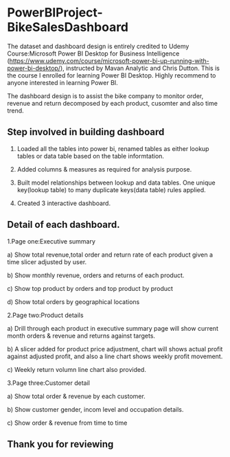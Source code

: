 # PowerBIProject-BikeSalesDashboard

The dataset and dashboard design is entirely credited to Udemy Course:Microsoft Power BI Desktop for Business Intelligence (https://www.udemy.com/course/microsoft-power-bi-up-running-with-power-bi-desktop/), instructed by Mavan Analytic and Chris Dutton. This is the course I enrolled for learning Power BI Desktop. Highly recommend to anyone interested in learning Power BI.

The dashboard design is to assist the bike company to monitor order, revenue and return decomposed by each product, cusomter and also time trend.

## Step involved in building dashboard
1. Loaded all the tables into power bi, renamed tables as either lookup tables or data table based on the table informtation. 

2. Added columns & measures as required for analysis purpose.

3. Built model relationships between lookup and data tables. One unique key(lookup table) to many duplicate keys(data table) rules applied. 

4. Created 3 interactive dashboard. 

## Detail of each dashboard.

1.Page one:Executive summary 

a) Show total revenue,total order and return rate of each product given a time slicer adjusted by user. 

b) Show monthly revenue, orders and returns of each product.

c) Show top product by orders and top product by product

d) Show total orders by geographical locations 

2.Page two:Product details 

a) Drill through each product in executive summary page will show current month orders & revenue and returns against targets.

b) A slicer added for product price adjustment, chart will shows actual profit against adjusted profit, and also a line chart shows weekly profit movement.

c) Weekly return volumn line chart also provided. 

3.Page three:Customer detail

a) Show total order & revenue by each customer. 

b) Show customer gender, incom level and occupation details. 

c) Show order & revenue from time to time

## Thank you for reviewing

